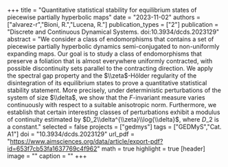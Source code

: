 +++
title = "Quantitative statistical stability for equilibrium states of piecewise partially hyperbolic maps"
date = "2023-11-02"
authors = ["alvarez-r","Bioni, R.","Lucena, R."]
publication_types = ["2"]
publication = "Discrete and Continuous Dynamical Systems. doi:10.3934/dcds.2023129"
abstract = "We consider a class of endomorphisms that contains a set of piecewise partially hyperbolic dynamics semi-conjugated to non-uniformly expanding maps. Our goal is to study a class of endomorphisms that preserve a foliation that is almost everywhere uniformly contracted, with possible discontinuity sets parallel to the contracting direction. We apply the spectral gap property and the $\\zeta$-Hölder regularity of the disintegration of its equilibrium states to prove a quantitative statistical stability statement. More precisely, under deterministic perturbations of the system of size $\\delta$, we show that the $F$-invariant measure varies continuously with respect to a suitable anisotropic norm. Furthermore, we establish that certain interesting classes of perturbations exhibit a modulus of continuity estimated by $D_2\\delta^{\\zeta}\\log{\\delta}$, where $D\_2$ is a constant."
selected = false
projects = ["gedmys"]
tags = ["GEDMyS","Cat. A1"]
doi = "10.3934/dcds.2023129"
url_pdf = "https://www.aimsciences.org/data/article/export-pdf?id=653f7cb53fa1637769c4f962"
math = true
highlight = true
[header]
image = ""
caption = ""
+++

